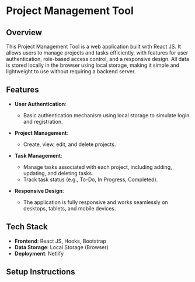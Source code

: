 # Project Management Tool

## Overview

This Project Management Tool is a web application built with React JS. It allows users to manage projects and tasks efficiently, with features for user authentication, role-based access control, and a responsive design. All data is stored locally in the browser using local storage, making it simple and lightweight to use without requiring a backend server.

## Features

- **User Authentication**: 
  - Basic authentication mechanism using local storage to simulate login and registration.
  
- **Project Management**: 
  - Create, view, edit, and delete projects.
  
- **Task Management**: 
  - Manage tasks associated with each project, including adding, updating, and deleting tasks.
  - Track task status (e.g., To-Do, In Progress, Completed).
  
- **Responsive Design**: 
  - The application is fully responsive and works seamlessly on desktops, tablets, and mobile devices.

## Tech Stack

- **Frontend**: React JS, Hooks, Bootstrap
- **Data Storage**: Local Storage (Browser)
- **Deployment**: Netlify

## Setup Instructions
